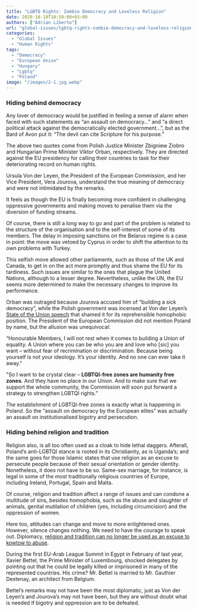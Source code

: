 ```yaml
---
title: "LGBTQ Rights: Zombie Democracy and Loveless Religion"
date: 2020-10-10T10:59:00+03:00
authors: ["Adrian Liberto"]
url: "global-issues/lgbtq-rights-zombie-democracy-and-loveless-religion"
categories: 
  - "Global Issues"
  - "Human Rights"
tags: 
  - "Democracy"
  - "European Union"
  - "Hungary"
  - "Lgbtq"
  - "Poland"
image: "/images/2-1.jpg.webp"
---
```


### **Hiding behind democracy**

Any lover of democracy would be justified in feeling a sense of alarm when faced with such statements as “an assault on democracy…” and “a direct political attack against the democratically elected government…”, but as the Bard of Avon put it: “The devil can cite Scripture for his purpose.”

The above two quotes come from Polish Justice Minister Zbigniew Ziobro and Hungarian Prime Minister Viktor Orban, respectively. They are directed against the EU presidency for calling their countries to task for their deteriorating record on human rights.

Ursula Von der Leyen, the President of the European Commission, and her Vice President, Vera Jourova, understand the true meaning of democracy and were not intimidated by the remarks.

It feels as though the EU is finally becoming more confident in challenging oppressive governments and making moves to penalise them via the diversion of funding streams.

Of course, there is still a long way to go and part of the problem is related to the structure of the organisation and to the self-interest of some of its members. The delay in imposing sanctions on the Belarus regime is a case in point: the move was vetoed by Cyprus in order to shift the attention to its own problems with Turkey.

This selfish move allowed other parliaments, such as those of the UK and Canada, to get in on the act more promptly and thus shame the EU for its tardiness. Such issues are similar to the ones that plague the United Nations, although to a lesser degree. Nevertheless, unlike the UN, the EU seems more determined to make the necessary changes to improve its performance.

Orban was outraged because Jourova accused him of “building a sick democracy”, while the Polish government was incensed at Von der Leyen’s [State of the Union speech](https://ec.europa.eu/commission/presscorner/detail/en/SPEECH_20_1655) that shamed it for its reprehensible homophobic position. The President of the European Commission did not mention Poland by name, but the allusion was unequivocal:

“Honourable Members, I will not rest when it comes to building a Union of equality. A Union where you can be who you are and love who \[sic\] you want – without fear of recrimination or discrimination. Because being yourself is not your ideology. It’s your identity. And no one can ever take it away."  
  
"So I want to be crystal clear – **LGBTQI-free zones are humanity free zones**. And they have no place in our Union. And to make sure that we support the whole community, the Commission will soon put forward a strategy to strengthen LGBTQI rights.”

The establishment of LGBTQI-free zones is exactly what is happening in Poland. So the “assault on democracy by the European elites” was actually an assault on institutionalised bigotry and persecution.

### **Hiding behind religion and tradition**

Religion also, is all too often used as a cloak to hide lethal daggers. Afterall, Poland’s anti-LGBTQI stance is rooted in its Christianity, as is Uganda’s; and the same goes for those Islamic states that use religion as an excuse to persecute people because of their sexual orientation or gender identity. Nonetheless, it does not have to be so. Same-sex marriage, for instance, is legal in some of the most traditionally religious countries of Europe, including Ireland, Portugal, Spain and Malta.

Of course, religion and tradition affect a range of issues and can condone a multitude of sins, besides homophobia, such as the abuse and slaughter of animals, genital mutilation of children (yes, including circumcision) and the oppression of women.

Here too, attitudes can change and move to more enlightened ones. However, silence changes nothing. We need to have the courage to speak out. Diplomacy, [religion and tradition can no longer be used as an excuse to kowtow to abuse](https://un-aligned.org/our-manifesto/human-rights-2/).

During the first EU-Arab League Summit in Egypt in February of last year, Xavier Bettel, the Prime Minister of Luxembourg, shocked delegates by pointing out that he could be legally killed or imprisoned in many of the represented countries. His crime? Mr. Bettel is married to Mr. Gauthier Destenay, an architect from Belgium.

Bettel’s remarks may not have been the most diplomatic, just as Von der Leyen’s and Jourova’s may not have been, but they are without doubt what is needed if bigotry and oppression are to be defeated.
